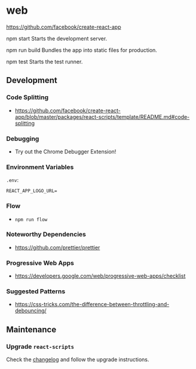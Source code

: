# web

https://github.com/facebook/create-react-app

npm start
  Starts the development server.

npm run build
  Bundles the app into static files for production.

npm test
  Starts the test runner.

## Development

### Code Splitting
- https://github.com/facebook/create-react-app/blob/master/packages/react-scripts/template/README.md#code-splitting

### Debugging
- Try out the Chrome Debugger Extension!

### Environment Variables
`.env`:

```shell
REACT_APP_LOGO_URL=
```

### Flow
- `npm run flow`

### Noteworthy Dependencies
- https://github.com/prettier/prettier

### Progressive Web Apps
- https://developers.google.com/web/progressive-web-apps/checklist

### Suggested Patterns
- https://css-tricks.com/the-difference-between-throttling-and-debouncing/

## Maintenance

### Upgrade `react-scripts`
Check the [changelog](`https://github.com/facebook/create-react-app/blob/master/CHANGELOG.md) and follow the upgrade instructions.
